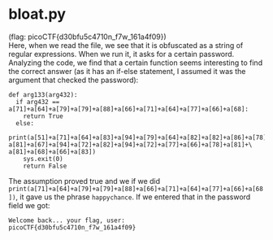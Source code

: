 # bloat.py

(flag: picoCTF{d30bfu5c4710n_f7w_161a4f09}) <br/>
Here, when we read the file, we see that it is obfuscated as a string of regular expressions. When we run it, it asks for a certain password. Analyzing the code, we find that a certain function seems interesting to find the correct answer (as it has an if-else statement, I assumed it was the argument that checked the password):
```
def arg133(arg432):
  if arg432 == a[71]+a[64]+a[79]+a[79]+a[88]+a[66]+a[71]+a[64]+a[77]+a[66]+a[68]:
    return True
  else:
    print(a[51]+a[71]+a[64]+a[83]+a[94]+a[79]+a[64]+a[82]+a[82]+a[86]+a[78]+\
a[81]+a[67]+a[94]+a[72]+a[82]+a[94]+a[72]+a[77]+a[66]+a[78]+a[81]+\
a[81]+a[68]+a[66]+a[83])
    sys.exit(0)
    return False
```
The assumption proved true and we if we did `print(a[71]+a[64]+a[79]+a[79]+a[88]+a[66]+a[71]+a[64]+a[77]+a[66]+a[68])`, it gave us the phrase `happychance`. If we entered that in the password field we got:
```
Welcome back... your flag, user:
picoCTF{d30bfu5c4710n_f7w_161a4f09}
```